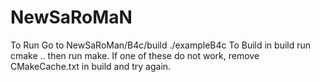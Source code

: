# NewSaRoMaN
To Run
Go to NewSaRoMan/B4c/build
./exampleB4c
To Build
in build run cmake ..
then run make.
If one of these do not work, remove CMakeCache.txt in build and try again.
